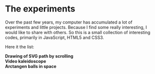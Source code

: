 # The experiments
Over the past few years, my computer has accumulated a lot of experiments and little projects. Because I find some really interesting, I would like to share with others. So this is a small collection of interesting codes, primarily in JavaScript, HTML5 and CSS3.

Here it the list:

<strong>Drawing of SVG path by scrolling</strong>
<br />
<strong>Video kaleidoscope</strong>
<br />
<strong>Arctangen balls in space</strong>

